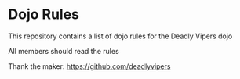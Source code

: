 Dojo Rules
==========

This repository contains a list of dojo rules for the Deadly Vipers dojo

All members should read the rules

Thank the maker: https://github.com/deadlyvipers
